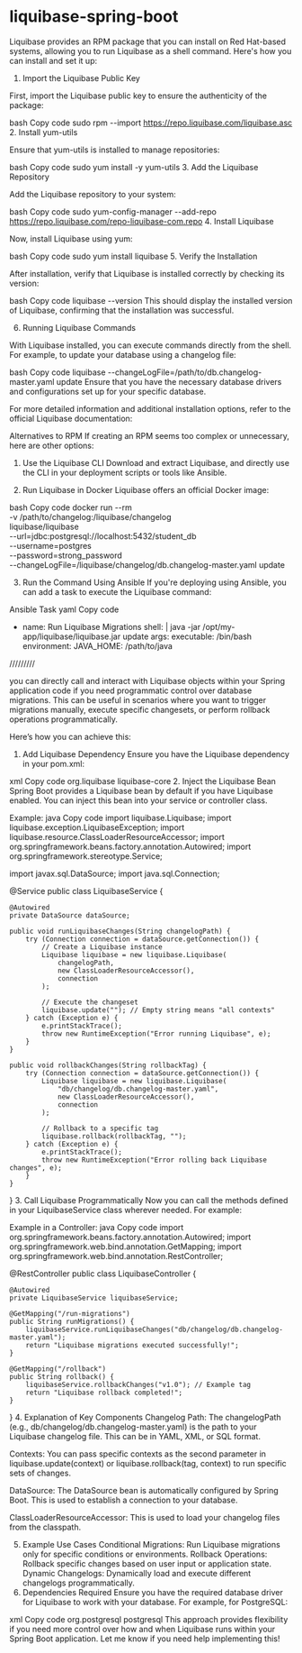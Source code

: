 # liquibase-spring-boot



 Liquibase provides an RPM package that you can install on Red Hat-based systems, allowing you to run Liquibase as a shell command. Here's how you can install and set it up:

1. Import the Liquibase Public Key

First, import the Liquibase public key to ensure the authenticity of the package:

bash
Copy code
sudo rpm --import https://repo.liquibase.com/liquibase.asc
2. Install yum-utils

Ensure that yum-utils is installed to manage repositories:

bash
Copy code
sudo yum install -y yum-utils
3. Add the Liquibase Repository

Add the Liquibase repository to your system:

bash
Copy code
sudo yum-config-manager --add-repo https://repo.liquibase.com/repo-liquibase-com.repo
4. Install Liquibase

Now, install Liquibase using yum:

bash
Copy code
sudo yum install liquibase
5. Verify the Installation

After installation, verify that Liquibase is installed correctly by checking its version:

bash
Copy code
liquibase --version
This should display the installed version of Liquibase, confirming that the installation was successful.

6. Running Liquibase Commands

With Liquibase installed, you can execute commands directly from the shell. For example, to update your database using a changelog file:

bash
Copy code
liquibase --changeLogFile=/path/to/db.changelog-master.yaml update
Ensure that you have the necessary database drivers and configurations set up for your specific database.

For more detailed information and additional installation options, refer to the official Liquibase documentation: 

Alternatives to RPM
If creating an RPM seems too complex or unnecessary, here are other options:

1. Use the Liquibase CLI
Download and extract Liquibase, and directly use the CLI in your deployment scripts or tools like Ansible.

2. Run Liquibase in Docker
Liquibase offers an official Docker image:

bash
Copy code
docker run --rm \
  -v /path/to/changelog:/liquibase/changelog \
  liquibase/liquibase \
  --url=jdbc:postgresql://localhost:5432/student_db \
  --username=postgres \
  --password=strong_password \
  --changeLogFile=/liquibase/changelog/db.changelog-master.yaml update



3. Run the Command Using Ansible
If you're deploying using Ansible, you can add a task to execute the Liquibase command:

Ansible Task
yaml
Copy code
- name: Run Liquibase Migrations
  shell: |
    java -jar /opt/my-app/liquibase/liquibase.jar update
  args:
    executable: /bin/bash
  environment:
    JAVA_HOME: /path/to/java


/////////

you can directly call and interact with Liquibase objects within your Spring application code if you need programmatic control over database migrations. This can be useful in scenarios where you want to trigger migrations manually, execute specific changesets, or perform rollback operations programmatically.

Here’s how you can achieve this:

1. Add Liquibase Dependency
Ensure you have the Liquibase dependency in your pom.xml:

xml
Copy code
<dependency>
    <groupId>org.liquibase</groupId>
    <artifactId>liquibase-core</artifactId>
</dependency>
2. Inject the Liquibase Bean
Spring Boot provides a Liquibase bean by default if you have Liquibase enabled. You can inject this bean into your service or controller class.

Example:
java
Copy code
import liquibase.Liquibase;
import liquibase.exception.LiquibaseException;
import liquibase.resource.ClassLoaderResourceAccessor;
import org.springframework.beans.factory.annotation.Autowired;
import org.springframework.stereotype.Service;

import javax.sql.DataSource;
import java.sql.Connection;

@Service
public class LiquibaseService {

    @Autowired
    private DataSource dataSource;

    public void runLiquibaseChanges(String changelogPath) {
        try (Connection connection = dataSource.getConnection()) {
            // Create a Liquibase instance
            Liquibase liquibase = new liquibase.Liquibase(
                changelogPath,
                new ClassLoaderResourceAccessor(),
                connection
            );

            // Execute the changeset
            liquibase.update(""); // Empty string means "all contexts"
        } catch (Exception e) {
            e.printStackTrace();
            throw new RuntimeException("Error running Liquibase", e);
        }
    }

    public void rollbackChanges(String rollbackTag) {
        try (Connection connection = dataSource.getConnection()) {
            Liquibase liquibase = new liquibase.Liquibase(
                "db/changelog/db.changelog-master.yaml",
                new ClassLoaderResourceAccessor(),
                connection
            );

            // Rollback to a specific tag
            liquibase.rollback(rollbackTag, "");
        } catch (Exception e) {
            e.printStackTrace();
            throw new RuntimeException("Error rolling back Liquibase changes", e);
        }
    }
}
3. Call Liquibase Programmatically
Now you can call the methods defined in your LiquibaseService class wherever needed. For example:

Example in a Controller:
java
Copy code
import org.springframework.beans.factory.annotation.Autowired;
import org.springframework.web.bind.annotation.GetMapping;
import org.springframework.web.bind.annotation.RestController;

@RestController
public class LiquibaseController {

    @Autowired
    private LiquibaseService liquibaseService;

    @GetMapping("/run-migrations")
    public String runMigrations() {
        liquibaseService.runLiquibaseChanges("db/changelog/db.changelog-master.yaml");
        return "Liquibase migrations executed successfully!";
    }

    @GetMapping("/rollback")
    public String rollback() {
        liquibaseService.rollbackChanges("v1.0"); // Example tag
        return "Liquibase rollback completed!";
    }
}
4. Explanation of Key Components
Changelog Path: The changelogPath (e.g., db/changelog/db.changelog-master.yaml) is the path to your Liquibase changelog file. This can be in YAML, XML, or SQL format.

Contexts: You can pass specific contexts as the second parameter in liquibase.update(context) or liquibase.rollback(tag, context) to run specific sets of changes.

DataSource: The DataSource bean is automatically configured by Spring Boot. This is used to establish a connection to your database.

ClassLoaderResourceAccessor: This is used to load your changelog files from the classpath.

5. Example Use Cases
Conditional Migrations: Run Liquibase migrations only for specific conditions or environments.
Rollback Operations: Rollback specific changes based on user input or application state.
Dynamic Changelogs: Dynamically load and execute different changelogs programmatically.
6. Dependencies Required
Ensure you have the required database driver for Liquibase to work with your database. For example, for PostgreSQL:

xml
Copy code
<dependency>
    <groupId>org.postgresql</groupId>
    <artifactId>postgresql</artifactId>
</dependency>
This approach provides flexibility if you need more control over how and when Liquibase runs within your Spring Boot application. Let me know if you need help implementing this!